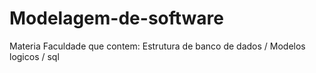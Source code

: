 # Modelagem-de-software
Materia Faculdade que contem: Estrutura de banco de dados / Modelos logicos / sql
